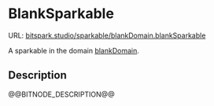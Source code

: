 # BlankSparkable

URL: [bitspark.studio/sparkable/blankDomain.blankSparkable](https://bitspark.studio/sparkable/blankDomain.blankSparkable)

A sparkable in the domain [blankDomain](https://bitspark.studio/domain/blankDomain).

## Description

@@BITNODE_DESCRIPTION@@
